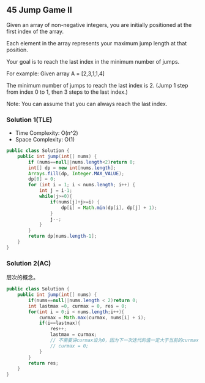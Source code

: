 ## 45 Jump Game II
Given an array of non-negative integers, you are initially positioned at the first index of the array.

Each element in the array represents your maximum jump length at that position.

Your goal is to reach the last index in the minimum number of jumps.

For example:
Given array A = [2,3,1,1,4]

The minimum number of jumps to reach the last index is 2. (Jump 1 step from index 0 to 1, then 3 steps to the last index.)

Note:
You can assume that you can always reach the last index.

### Solution 1(TLE)
- Time Complexity: O(n^2)
- Space Complexity: O(1)

```java
public class Solution {
    public int jump(int[] nums) {
        if (nums==null||nums.length<2)return 0;
        int[] dp = new int[nums.length];
        Arrays.fill(dp, Integer.MAX_VALUE);
        dp[0] = 0;
        for (int i = 1; i < nums.length; i++) {
            int j = i-1;
            while(j>=0){
                if(nums[j]+j>=i) {
                    dp[i] = Math.min(dp[i], dp[j] + 1);
                }
                j--;
            }
        }
        return dp[nums.length-1];
    }
}
```

### Solution 2(AC)
层次的概念。

```java
public class Solution {
    public int jump(int[] nums) {
        if(nums==null||nums.length < 2)return 0;
        int lastmax =0, curmax = 0, res = 0;
        for(int i = 0;i < nums.length;i++){
            curmax = Math.max(curmax, nums[i] + i);
            if(i==lastmax){
                res++;
                lastmax = curmax;
                // 不需要讲curmax设为0，因为下一次迭代的值一定大于当前的curmax
                // curmax = 0;
            }
        }
        return res;
    }
}
```